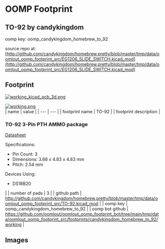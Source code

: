 # OOMP Footprint  
## TO-92  by candykingdom  
  
oomp key: oomp_candykingdom_homebrew_to_92  
  
source repo at: [http://github.com/candykingdom/homebrew.pretty/blob/master/tmp/data/oomlout_oomp_footprint_src/‎EG1206‎_SLIDE_SWITCH.kicad_mod](http://github.com/candykingdom/homebrew.pretty/blob/master/tmp/data/oomlout_oomp_footprint_src/‎EG1206‎_SLIDE_SWITCH.kicad_mod)  
## Footprint  
  
[![working_kicad_pcb_3d.png](working_kicad_pcb_3d_600.png)](working_kicad_pcb_3d.png)  
  
[![working.png](working_600.png)](working.png)  
| name | value | 
| --- | --- | 
| footprint name | TO-92 | 
| footprint description | <h3>TO-92 3-Pin PTH AMMO package</h3><p><a href="">Datasheet</a></p><p>Specifications:<ul><li>Pin Count: 3</li><li>Dimensions:  3.68 x 4.83 x 4.83 mm</li><li>Pitch: 2.54 mm</li></ul><p>Devices Using:</p><ul><li>DS18B20</li></ul> | 
| number of pads | 3 | 
| github path | http://github.com/candykingdom/homebrew.pretty/blob/master/tmp/data/oomlout_oomp_footprint_src/TO-92.kicad_mod | 
| oomp key | oomp_candykingdom_homebrew_to_92 | 
| oomp bot github | https://github.com/oomlout/oomlout_oomp_footprint_bot/tree/main/tmp/data/oomlout_oomp_footprint_src/footprints/candykingdom_homebrew_to_92/working | 
## Images  

